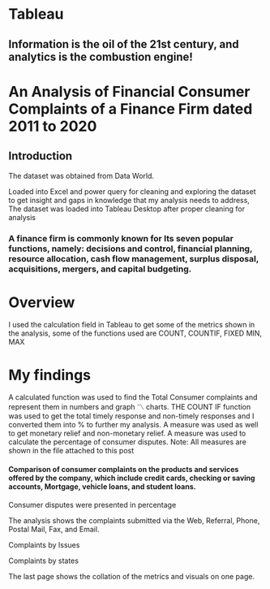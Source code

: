 # Tableau
## Information is the oil of the 21st century, and analytics is the combustion engine!

# An Analysis of Financial Consumer Complaints of a Finance Firm dated 2011 to 2020

## Introduction 
The dataset was obtained from Data World.

Loaded into Excel and power query for cleaning and exploring the dataset to get insight and gaps in knowledge that my analysis needs to address,
The dataset was loaded into Tableau Desktop after proper cleaning for analysis

### A finance firm is commonly known for Its seven popular functions, namely: decisions and control, financial planning, resource allocation, cash flow management, surplus disposal, acquisitions, mergers, and capital budgeting.

# Overview
I used the calculation field in Tableau to get some of the metrics shown in the analysis, some of the functions used are COUNT, COUNTIF, FIXED MIN, MAX 

# My findings
A calculated function was used to find the Total Consumer complaints and represent them in numbers and graph 〽️ charts.
THE COUNT IF function was used to get the total timely response and non-timely responses and I converted them into % to further my analysis.
A measure was used as well to get monetary relief and non-monetary relief.
A measure was used to calculate the percentage of consumer disputes.
Note: All measures are shown in the file attached to this post

#### Comparison of consumer complaints on the products and services offered by the company, which include credit cards, checking or saving accounts, Mortgage, vehicle loans, and student loans.
 
Consumer disputes were presented  in percentage 

The analysis shows the complaints submitted via the Web, Referral, Phone, Postal Mail,  Fax, and Email.

Complaints by Issues

Complaints by states

The last page shows the collation of the metrics and visuals on one page.
